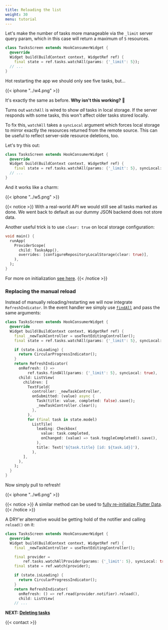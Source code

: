 ```yaml
---
title: Reloading the list
weight: 30
menu: tutorial
---
```


Let's make the number of tasks more manageable via the `_limit` server query param, which in this case will return a maximum of `5` resources.

```dart {hl_lines=[4]}
class TasksScreen extends HookConsumerWidget {
  @override
  Widget build(BuildContext context, WidgetRef ref) {
    final state = ref.tasks.watchAll(params: {'_limit': 5});
  // ...
}
```

Hot restarting the app we should only see five tasks, but...

{{< iphone "../w4.png" >}}

It's exactly the same as before. **Why isn't this working? 🤔**

Turns out `watchAll` is wired to show _all_ tasks in local storage. If the server responds with some tasks, this won't affect older tasks stored locally.

To fix this, `watchAll` takes a `syncLocal` argument which forces local storage to mirror exactly the resources returned from the remote source. This can be useful to reflect server-side resource deletions, too.

Let's try this out:

```dart {hl_lines=[4]}
class TasksScreen extends HookConsumerWidget {
  @override
  Widget build(BuildContext context, WidgetRef ref) {
    final state = ref.tasks.watchAll(params: {'_limit': 5}, syncLocal: true);
  // ...
}
```

And it works like a charm:

{{< iphone "../w5.png" >}}

{{< notice >}}
With a real-world API we would still see all tasks marked as done. We went back to default as our dummy JSON backend does not store data.

Another useful trick is to use `clear: true` on local storage configuration:

```dart {hl_lines=[5]}
void main() {
  runApp(
    ProviderScope(
      child: TasksApp(),
      overrides: [configureRepositoryLocalStorage(clear: true)],
    ),
  );
}
```

For more on initialization [see here](/docs/initialization).
{{< /notice >}}

### Replacing the manual reload

Instead of manually reloading/restarting we will now integrate `RefreshIndicator`. In the event handler we simply use [`findAll`](/docs/repositories#findall) and pass the same arguments:

```dart {hl_lines=[10 11 12]}
class TasksScreen extends HookConsumerWidget {
  @override
  Widget build(BuildContext context, WidgetRef ref) {
    final _newTaskController = useTextEditingController();
    final state = ref.tasks.watchAll(params: {'_limit': 5}, syncLocal: true);

    if (state.isLoading) {
      return CircularProgressIndicator();
    }
    return RefreshIndicator(
      onRefresh: () =>
          ref.tasks.findAll(params: {'_limit': 5}, syncLocal: true),
      child: ListView(
        children: [
          TextField(
            controller: _newTaskController,
            onSubmitted: (value) async {
              Task(title: value, completed: false).save();
              _newTaskController.clear();
            },
          ),
          for (final task in state.model)
            ListTile(
              leading: Checkbox(
                value: task.completed,
                onChanged: (value) => task.toggleCompleted().save(),
              ),
              title: Text('${task.title} [id: ${task.id}]'),
            ),
        ],
      ),
    );
  }
}
```

Now simply pull to refresh!

{{< iphone "../w6.png" >}}

{{< notice >}}
A similar method can be used to [fully re-initialize Flutter Data](/articles/how-to-reinitialize-flutter-data/).
{{< /notice >}}

A DRY'er alternative would be getting hold of the notifier and calling `reload()` on it:

```dart {hl_lines=[6 7 8 14]}
class TasksScreen extends HookConsumerWidget {
  @override
  Widget build(BuildContext context, WidgetRef ref) {
    final _newTaskController = useTextEditingController();

    final provider =
        ref.tasks.watchAllProvider(params: {'_limit': 5}, syncLocal: true);
    final state = ref.watch(provider);

    if (state.isLoading) {
      return CircularProgressIndicator();
    }
    return RefreshIndicator(
      onRefresh: () => ref.read(provider.notifier).reload(),
      child: ListView(
    // ...
```

**NEXT: [Deleting tasks](/tutorial/deleting)**

{{< contact >}}